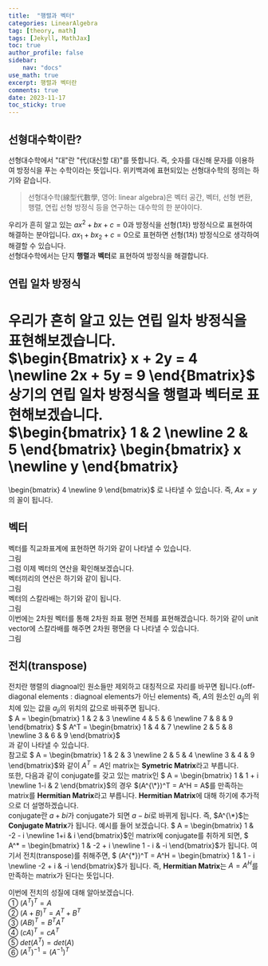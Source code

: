 ```yaml
---
title:  "행렬과 벡터"
categories: LinearAlgebra
tag: [theory, math]
tags: [Jekyll, MathJax]
toc: true
author_profile: false
sidebar:
    nav: "docs"
use_math: true
excerpt: 행렬과 벡터란
comments: true
date: 2023-11-17
toc_sticky: true
---
```


## 선형대수학이란?
선형대수학에서 "대"란 "代(대신할 대)"를 뜻합니다. 즉, 숫자를 대신해 문자를 이용하여 방정식을 푸는 수학이라는 뜻입니다. 위키백과에 표현되있는 선형대수학의 정의는 하기와 같습니다.   
> 선형대수학(線型代數學, 영어: linear algebra)은 벡터 공간, 벡터, 선형 변환, 행렬, 연립 선형 방정식 등을 연구하는 대수학의 한 분야이다.   

우리가 흔히 알고 있는 $ax^2 + bx + c = 0$과 방정식을 선형(1차) 방정식으로 표현하여 해결하는 분야입니다. $ax_1 + bx_2 + c = 0$으로 표현하면 선형(1차) 방정식으로 생각하여 해결할 수 있습니다.   
선형대수학에서는 단지 **행렬**과 **벡터**로 표현하여 방정식을 해결합니다.    

## 연립 일차 방정식
우리가 흔히 알고 있는 연립 일차 방정식을 표현해보겠습니다.   
$\begin{Bmatrix}
x + 2y = 4 \newline
2x + 5y = 9
\end{Bmatrix}$   
상기의 연립 일차 방정식을 **행렬**과 **벡터**로 표현해보겠습니다.   
$\begin{bmatrix}
1 & 2 \newline
2 & 5
\end{bmatrix} 
\begin{bmatrix}
x \newline
y
\end{bmatrix}
=
\begin{bmatrix}
4 \newline
9
\end{bmatrix}$
로 나타낼 수 있습니다. 즉, $Ax = y$의 꼴이 됩니다.   

## 벡터
벡터를 직교좌표계에 표현하면 하기와 같이 나타낼 수 있습니다.   
그림   
그럼 이제 벡터의 연산을 확인해보겠습니다.   
벡터끼리의 연산은 하기와 같이 됩니다.   
그림   
벡터의 스칼라배는 하기와 같이 됩니다.   
그림   
이번에는 2차원 벡터를 통해 2차원 좌표 평면 전체를 표현해겠습니다. 하기와 같이 unit vector에 스칼라배를 해주면 2차원 평면을 다 나타낼 수 있습니다.   
그림   


## 전치(transpose)
전치란 행렬의 diagnoal인 원소들만 제외하고 대칭적으로 자리를 바꾸면 됩니다.(off-diagonal elements : diagnoal elements가 아닌 elements) 즉, $A$의 원소인 $a_{ij}$의 위치에 있는 값을 $a_{ji}$의 위치의 값으로 바꿔주면 됩니다.      
$ A =
\begin{bmatrix}
1 & 2 & 3 \newline
4 & 5 & 6 \newline
7 & 8 & 9
\end{bmatrix} $
$ A^T =
\begin{bmatrix}
1 & 4 & 7 \newline
2 & 5 & 8 \newline
3 & 6 & 9
\end{bmatrix}$   
과 같이 나타낼 수 있습니다.  
참고로 $ A =
\begin{bmatrix}
1 & 2 & 3 \newline
2 & 5 & 4 \newline
3 & 4 & 9
\end{bmatrix}$와 같이 $A^T = A$인 matrix는 **Symetric Matrix**라고 부릅니다.   
또한, 다음과 같이 conjugate를 갖고 있는 matrix인 $ A = \begin{bmatrix} 1 & 1 + i \newline 1-i & 2 \end{bmatrix}$의 경우 $(A^{\*})^T = A^H = A$를 만족하는 matrix를 **Hermitian Matrix**라고 부릅니다. **Hermitian Matrix**에 대해 하기에 추가적으로 더 설명하겠습니다.   
conjugate란 $a + bi$가 conjugate가 되면 $a - bi$로 바뀌게 됩니다. 즉, $A^{\*}$는 **Conjugate Matrix**가 됩니다. 예시를 들어 보겠습니다. $ A = \begin{bmatrix} 1 & -2 - i \newline 1+i & i \end{bmatrix}$인 matrix에 conjugate를 취하게 되면, $ A^* = \begin{bmatrix} 1 & -2 + i \newline 1 - i & -i \end{bmatrix}$가 됩니다. 여기서 전치(transpose)를 취해주면, $ (A^{\*})^T = A^H = \begin{bmatrix} 1 & 1 - i \newline -2 + i & -i \end{bmatrix}$가 됩니다. 즉, **Hermitian Matrix**는 $A = A^H$를 만족하는 matrix가 된다는 뜻입니다. 

이번에 전치의 성질에 대해 알아보겠습니다.   
① $(A^T)^T = A$   
② $(A + B)^T = A^T + B^T$   
③ $(AB)^T = B^T A^T$  
④ $(cA)^T = c A^T$  
⑤ $det(A^T) = det(A)$  
⑥ $(A^T)^{-1} = (A^{-1})^T$  
